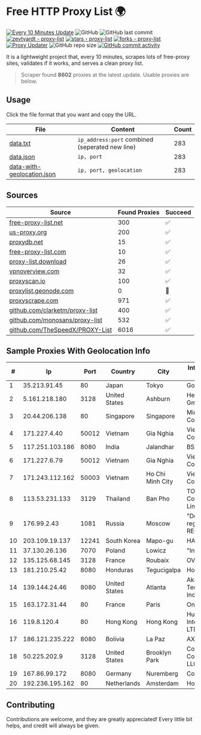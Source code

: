 
# Free HTTP Proxy List 🌍

[![Every 10 Minutes Update](https://github.com/mertguvencli/http-proxy-list/actions/workflows/main.yml/badge.svg?branch=main)](https://github.com/mertguvencli/http-proxy-list/actions/workflows/main.yml)
![GitHub](https://img.shields.io/github/license/mertguvencli/http-proxy-list)
![GitHub last commit](https://img.shields.io/github/last-commit/mertguvencli/http-proxy-list)
[![zevtyardt - proxy-list](https://img.shields.io/static/v1?label=zevtyardt&message=proxy-list&color=blue&logo=github)](https://github.com/zevtyardt/proxy-list "Go to GitHub repo")
[![stars - proxy-list](https://img.shields.io/github/stars/zevtyardt/proxy-list?style=social)](https://github.com/zevtyardt/proxy-list)
[![forks - proxy-list](https://img.shields.io/github/forks/zevtyardt/proxy-list?style=social)](https://github.com/zevtyardt/proxy-list)
[![Proxy Updater](https://github.com/zevtyardt/proxy-list/workflows/Proxy%20Updater/badge.svg)](https://github.com/zevtyardt/proxy-list/actions?query=workflow:"Proxy+Updater")
![GitHub repo size](https://img.shields.io/github/repo-size/zevtyardt/proxy-list)
[![GitHub commit activity](https://img.shields.io/github/commit-activity/m/zevtyardt/proxy-list?logo=commits)](https://github.com/zevtyardt/proxy-list/commits/main)

It is a lightweight project that, every 10 minutes, scrapes lots of free-proxy sites, validates if it works, and serves a clean proxy list.

> Scraper found **8602** proxies at the latest update. Usable proxies are below.

## Usage

Click the file format that you want and copy the URL.

|File|Content|Count|
|----|-------|-----|
|[data.txt](https://raw.githubusercontent.com/mertguvencli/http-proxy-list/main/proxy-list/data.txt)|`ip_address:port` combined (seperated new line)|283|
|[data.json](https://raw.githubusercontent.com/mertguvencli/http-proxy-list/main/proxy-list/data.json)|`ip, port`|283|
|[data-with-geolocation.json](https://raw.githubusercontent.com/mertguvencli/http-proxy-list/main/proxy-list/data-with-geolocation.json)|`ip, port, geolocation`|283|

## Sources

|Source|Found Proxies|Succeed|
|------|-------------|-------|
|[free-proxy-list.net](https://free-proxy-list.net)|300|✅|
|[us-proxy.org](https://www.us-proxy.org)|200|✅|
|[proxydb.net](http://proxydb.net)|15|✅|
|[free-proxy-list.com](https://free-proxy-list.com/?page=&port=&type%5B%5D=http&type%5B%5D=https&up_time=0&search=Search)|10|✅|
|[proxy-list.download](https://www.proxy-list.download/HTTP)|26|✅|
|[vpnoverview.com](https://vpnoverview.com/privacy/anonymous-browsing/free-proxy-servers)|32|✅|
|[proxyscan.io](https://www.proxyscan.io)|100|✅|
|[proxylist.geonode.com](https://proxylist.geonode.com/api/proxy-list?limit=300&page=1&sort_by=lastChecked&sort_type=desc&protocols=http,https)|0|🚫|
|[proxyscrape.com](https://api.proxyscrape.com/v2/?request=displayproxies&protocol=http&timeout=10000&country=all&ssl=all&anonymity=all)|971|✅|
|[github.com/clarketm/proxy-list](https://raw.githubusercontent.com/clarketm/proxy-list/master/proxy-list-raw.txt)|400|✅|
|[github.com/monosans/proxy-list](https://raw.githubusercontent.com/monosans/proxy-list/main/proxies/http.txt)|532|✅|
|[github.com/TheSpeedX/PROXY-List](https://raw.githubusercontent.com/TheSpeedX/PROXY-List/master/http.txt)|6016|✅|


## Sample Proxies With Geolocation Info

|#|Ip|Port|Country|City|Internet Service Provider|
|-|--|----|-------|----|-------------------------|
|1|35.213.91.45|80|Japan|Tokyo|Google LLC|
|2|5.161.218.180|3128|United States|Ashburn|Hetzner Online GmbH|
|3|20.44.206.138|80|Singapore|Singapore|Microsoft Corporation|
|4|171.227.4.40|50012|Vietnam|Gia Nghia|Viettel Corporation|
|5|117.251.103.186|8080|India|Jalandhar|BSNL Internet|
|6|171.227.6.79|50012|Vietnam|Gia Nghia|Viettel Corporation|
|7|171.243.112.162|50003|Vietnam|Ho Chi Minh City|Viettel Corporation|
|8|113.53.231.133|3129|Thailand|Ban Pho|TOT Public Company Limited|
|9|176.99.2.43|1081|Russia|Moscow|"Domain names registrar REG.RU", Ltd|
|10|203.109.19.137|12241|South Korea|Mapo-gu|HAIonNet|
|11|37.130.26.136|7070|Poland|Lowicz|"InterKAM" S.C|
|12|135.125.68.145|3128|France|Roubaix|OVH SAS|
|13|181.210.25.42|8080|Honduras|Tegucigalpa|Hondutel|
|14|139.144.24.46|8080|United States|Atlanta|Akamai Technologies, Inc.|
|15|163.172.31.44|80|France|Paris|Online S.A.S.|
|16|119.8.120.4|80|Hong Kong|Hong Kong|Huawei International Pte. LTD|
|17|186.121.235.222|8080|Bolivia|La Paz|AXS Bolivia S. A.|
|18|50.225.202.9|3128|United States|Brooklyn Park|Comcast Cable Communications, LLC|
|19|167.86.99.172|8080|Germany|Nuremberg|Contabo GmbH|
|20|192.236.195.162|80|Netherlands|Amsterdam|Hostwinds LLC.|



## Contributing

Contributions are welcome, and they are greatly appreciated! Every
little bit helps, and credit will always be given.

